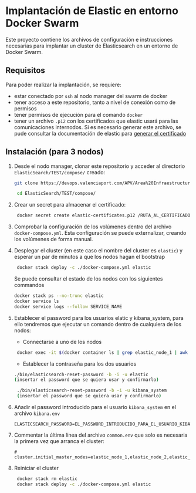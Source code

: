 # Implantación de Elastic en entorno Docker Swarm

Este proyecto contiene los archivos de configuración e instrucciones necesarias para implantar un cluster de Elasticsearch en un entorno de Docker Swarm.

## Requisitos

Para poder realizar la implantación, se requiere: 
- estar conectado por `ssh` al nodo manager del swarm de docker
- tener acceso a este repositorio, tanto a nivel de conexión como de permisos
- tener permisos de ejecución para el comando `docker`
- tener un archivo `.p12` con los certificados que elastic usará para las comunicaciones internodos. Si es necesario generar este archivo, se pude consultar la documentación de elastic para [generar el certificado](https://www.elastic.co/guide/en/elasticsearch/reference/current/security-basic-setup.html#generate-certificates)

## Instalación (para 3 nodos)

1. Desde el nodo manager, clonar este repositorio y acceder al directorio `ElasticSearch/TEST/compose/` creado:

    ```sh
   git clone https://devops.valenciaport.com/APV/Area%20Infraestructura%20TI/_git/ElasticSearch
    ```
   ```sh
    cd ElasticSearch/TEST/compose/
    ```

2. Crear un secret para almacenar el certificado:

   ```sh
    docker secret create elastic-certificates.p12 /RUTA_AL_CERTIFICADO/elastic-certificates.p12
    ```

3. Comprobar la configuración de los volúmenes dentro del archivo `docker-compose.yml`. Esta configuración se puede externalizar, creando los volúmenes de forma manual.


4. Desplegar el cluster (en este caso el nombre del cluster es `elastic`) y esperar un par de minutos a que los nodos hagan el bootstrap

   ```sh
    docker stack deploy -c ./docker-compose.yml elastic
    ```
    Se puede consultar el estado de los nodos con los siguientes commandos

    ```sh
    docker stack ps --no-trunc elastic
    docker service ls
    docker service logs --follow SERVICE_NAME
    ```

5. Establecer el password para los usuarios elatic y kibana_system, para ello tendremos que ejecutar un comando dentro de cualquiera de los nodos:
   - Connectarse a uno de los nodos
   ```sh
    docker exec -it $(docker container ls | grep elastic_node_1 | awk '{print $1}') bash
   ```
   - Establecer la contraseña para los dos usuarios
   ```sh 
   ./bin/elasticsearch-reset-password -b -i -u elastic
   (insertar el password que se quiera usar y confirmarlo)
   
    ./bin/elasticsearch-reset-password -b -i -u kibana_system
    (insertar el password que se quiera usar y confirmarlo)
    ```
6. Añadir el password introducido para el usuario `kibana_system` en el archivo `kibana.env`
   ```properties
   ELASTICSEARCH_PASSWORD=EL_PASSWORD_INTRODUCIDO_PARA_EL_USUARIO_KIBANA_SYSTEM
   ```
7. Commentar la última línea del archivo `common.env` que solo es necesaria la primera vez que arranca el cluster:
   ```properties
   # cluster.initial_master_nodes=elastic_node_1,elastic_node_2,elastic_node_3
   ```
   
8. Reiniciar el cluster
   ```sh
    docker stack rm elastic
    docker stack deploy -c ./docker-compose.yml elastic
    ```
